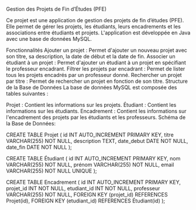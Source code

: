 Gestion des Projets de Fin d’Études (PFE)

Ce projet est une application de gestion des projets de fin d’études (PFE). Elle permet de gérer les projets, les étudiants, leurs encadrements et les associations entre étudiants et projets. L'application est développée en Java avec une base de données MySQL.

Fonctionnalités
Ajouter un projet : Permet d'ajouter un nouveau projet avec son titre, sa description, la date de début et la date de fin.
Associer un étudiant à un projet : Permet d'ajouter un étudiant à un projet en spécifiant le professeur encadrant.
Filtrer les projets par encadrant : Permet de lister tous les projets encadrés par un professeur donné.
Rechercher un projet par titre : Permet de rechercher un projet en fonction de son titre.
Structure de la Base de Données
La base de données MySQL est composée des tables suivantes :

Projet : Contient les informations sur les projets.
Étudiant : Contient les informations sur les étudiants.
Encadrement : Contient les informations sur l'encadrement des projets par les étudiants et les professeurs.
Schéma de la Base de Données:

CREATE TABLE Projet (
    id INT AUTO_INCREMENT PRIMARY KEY,
    titre VARCHAR(255) NOT NULL,
    description TEXT,
    date_debut DATE NOT NULL,
    date_fin DATE NOT NULL
);

CREATE TABLE Étudiant (
    id INT AUTO_INCREMENT PRIMARY KEY,
    nom VARCHAR(255) NOT NULL,
    prénom VARCHAR(255) NOT NULL,
    email VARCHAR(255) NOT NULL UNIQUE
);

CREATE TABLE Encadrement (
    id INT AUTO_INCREMENT PRIMARY KEY,
    projet_id INT NOT NULL,
    etudiant_id INT NOT NULL,
    professeur VARCHAR(255) NOT NULL,
    FOREIGN KEY (projet_id) REFERENCES Projet(id),
    FOREIGN KEY (etudiant_id) REFERENCES Étudiant(id)
);
